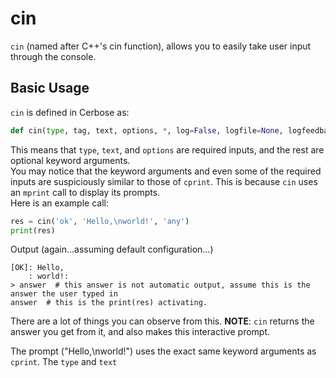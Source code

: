 # cin
`cin` (named after C++'s cin function), allows you to easily take user input through the console.

## Basic Usage
`cin` is defined in Cerbose as:
```python
def cin(type, tag, text, options, *, log=False, logfile=None, logfeedback=False, textcol="normal", stagtype=None, timestamp=False, lower=False, showop=True):
```
This means that `type`, `text`, and `options` are required inputs, and the rest are optional keyword arguments.  
You may notice that the keyword arguments and even some of the required inputs are suspiciously similar to those of `cprint`. This is because `cin` uses an `mprint` call to display its prompts.  
Here is an example call:
```python
res = cin('ok', 'Hello,\nworld!', 'any')
print(res)
```
Output (again...assuming default configuration...)
```plaintext
[OK]: Hello,
    : world!:
> answer  # this answer is not automatic output, assume this is the answer the user typed in
answer  # this is the print(res) activating.
```
There are a lot of things you can observe from this.
**NOTE**: `cin` returns the answer you get from it, and also makes this interactive prompt.  

The prompt ("Hello,\nworld!") uses the exact same keyword arguments as `cprint`. The `type` and `text`
